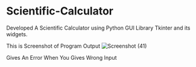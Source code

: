 # Scientific-Calculator
 Developed A Scientific Calculator using Python GUI Library Tkinter and its widgets.
 
 This is Screenshot of Program Output
 ![Screenshot (41)](https://user-images.githubusercontent.com/64455541/100498846-03dd9300-318b-11eb-9859-978d7509c9b1.png)

Gives An Error When You Gives Wrong Input
